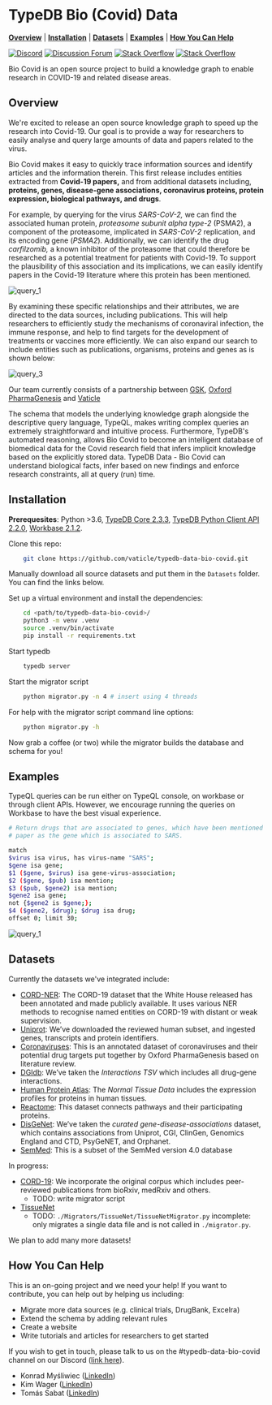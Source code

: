 # TypeDB Bio (Covid) Data

**[Overview](#overview)** | **[Installation](#installation)** | **[Datasets](#Datasets)** |
 **[Examples](#examples)** | **[How You Can Help](#How-You-Can-Help)**

[![Discord](https://img.shields.io/discord/665254494820368395?color=7389D8&label=chat&logo=discord&logoColor=ffffff)](https://vaticle.com/discord)
[![Discussion Forum](https://img.shields.io/discourse/https/forum.vaticle.com/topics.svg)](https://forum.vaticle.com)
[![Stack Overflow](https://img.shields.io/badge/stackoverflow-typedb-796de3.svg)](https://stackoverflow.com/questions/tagged/typedb)
[![Stack Overflow](https://img.shields.io/badge/stackoverflow-typeql-3dce8c.svg)](https://stackoverflow.com/questions/tagged/typeql)

Bio Covid is an open source project to build a knowledge graph to enable research in COVID-19 and related disease areas.

## Overview
We're excited to release an open source knowledge graph to speed up the research into Covid-19. Our goal is to provide a way for researchers to easily analyse and query large amounts of data and papers related to the virus.

Bio Covid makes it easy to quickly trace information sources and identify articles and the information therein. This first release includes entities extracted from **Covid-19 papers,** and from additional datasets including, **proteins, genes, disease-gene associations, coronavirus proteins, protein expression, biological pathways, and drugs**.

For example, by querying for the virus *SARS-CoV-2,* we can find the associated human protein, *proteasome subunit alpha type-2* (PSMA2), a component of the proteasome, implicated in *SARS-CoV-2* replication, and its encoding gene (*PSMA2*). Additionally, we can identify the drug *carfilzomib,* a known inhibitor of the proteasome that could therefore be researched as a potential treatment for patients with Covid-19. To support the plausibility of this association and its implications, we can easily identify papers in the Covid-19 literature where this protein has been mentioned.

![query_1](Images/query_1.png)

By examining these specific relationships and their attributes, we are directed to the data sources, including publications. This will help researchers to efficiently study the mechanisms of coronaviral infection, the immune response, and help to find targets for the development of treatments or vaccines more efficiently. We can also expand our search to include entities such as publications, organisms, proteins and genes as is shown below:

![query_3](Images/query_3.png)

Our team currently consists of a partnership between [GSK](http://gsk.com/), [Oxford PharmaGenesis](https://www.pharmagenesis.com/) and [Vaticle](https://vaticle.com/)

The schema that models the underlying knowledge graph alongside the descriptive query language, TypeQL, makes writing complex queries an extremely straightforward and intuitive process. Furthermore, TypeDB's automated reasoning, allows Bio Covid to become an intelligent database of biomedical data for the Covid research field that infers implicit knowledge based on the explicitly stored data. TypeDB Data - Bio Covid can understand biological facts, infer based on new findings and enforce research constraints, all at query (run) time.

## Installation
**Prerequesites**: Python >3.6, [TypeDB Core 2.3.3](https://vaticle.com/download#core), [TypeDB Python Client API 2.2.0](https://docs.vaticle.com/docs/client-api/python), [Workbase 2.1.2](https://vaticle.com/download#workbase).

Clone this repo:

```bash 
    git clone https://github.com/vaticle/typedb-data-bio-covid.git
```

Manually download all source datasets and put them in the `Datasets` folder. You can find the links below. 

Set up a virtual environment and install the dependencies:

```bash
    cd <path/to/typedb-data-bio-covid>/
    python3 -m venv .venv
    source .venv/bin/activate
    pip install -r requirements.txt
```

Start typedb
```bash 
    typedb server
```
Start the migrator script

```bash
    python migrator.py -n 4 # insert using 4 threads
```

For help with the migrator script command line options:

```bash
    python migrator.py -h
```

Now grab a coffee (or two) while the migrator builds the database and schema for you!

## Examples
TypeQL queries can be run either on TypeQL console, on workbase or through client APIs.  However, we encourage running the queries on Workbase to have the best visual experience. 

```bash
# Return drugs that are associated to genes, which have been mentioned in the same 
# paper as the gene which is associated to SARS.

match 
$virus isa virus, has virus-name "SARS"; 
$gene isa gene; 
$1 ($gene, $virus) isa gene-virus-association; 
$2 ($gene, $pub) isa mention; 
$3 ($pub, $gene2) isa mention; 
$gene2 isa gene; 
not {$gene2 is $gene;};
$4 ($gene2, $drug); $drug isa drug; 
offset 0; limit 30;
```

![query_1](Images/query_2.png)

## Datasets

Currently the datasets we've integrated include:

* [CORD-NER](https://xuanwang91.github.io/2020-03-20-cord19-ner/): The CORD-19 dataset that the White House released has been annotated and made publicly available. It uses various NER methods to recognise named entities on CORD-19 with distant or weak supervision.
* [Uniprot](https://www.uniprot.org/uniprot/?query=proteome:UP000005640%20reviewed:yes): We’ve downloaded the reviewed human subset, and ingested genes, transcripts and protein identifiers.
* [Coronaviruses](https://github.com/vaticle/typedb-data-bio-covid/tree/master/Dataset/Coronaviruses): This is an annotated dataset of coronaviruses and their potential drug targets put together by Oxford PharmaGenesis based on literature review.
* [DGIdb](http://www.dgidb.org/downloads): We’ve taken the *Interactions TSV* which includes all drug-gene interactions.
* [Human Protein Atlas](https://www.proteinatlas.org/about/download): The *Normal Tissue Data* includes the expression profiles for proteins in human tissues.
* [Reactome](https://reactome.org/download/current/UniProt2Reactome_All_Levels.txt): This dataset connects pathways and their participating proteins.
* [DisGeNet](https://www.disgenet.org/downloads): We’ve taken the *curated gene-disease-associations* dataset, which contains associations from Uniprot, CGI, ClinGen, Genomics England and CTD, PsyGeNET, and Orphanet.
* [SemMed](https://skr3.nlm.nih.gov/SemMedDB/dbinfo.html): This is a subset of the SemMed version 4.0 database

In progress:

* [CORD-19](https://www.semanticscholar.org/cord19): We incorporate the original corpus which includes peer-reviewed publications from bioRxiv, medRxiv and others.    
    * TODO: write migrator script
* [TissueNet](https://netbio.bgu.ac.il/labwebsite/tissuenet-v-2-download/) 
    * TODO: `./Migrators/TissueNet/TissueNetMigrator.py` incomplete: only migrates a single data file and is not called in `./migrator.py`. 

We plan to add many more datasets!

## **How You Can Help**

This is an on-going project and we need your help! If you want to contribute, you can help out by helping us including:

- Migrate more data sources (e.g. clinical trials, DrugBank, Excelra)
- Extend the schema by adding relevant rules
- Create a website
- Write tutorials and articles for researchers to get started

If you wish to get in touch, please talk to us on the #typedb-data-bio-covid channel on our Discord ([link here](https://www.vaticle.com/discord)).

- Konrad Myśliwiec ([LinkedIn](https://www.linkedin.com/in/konrad-my%C5%9Bliwiec-764ba9163/))
- Kim Wager ([LinkedIn](https://www.linkedin.com/in/kimwager/))
- Tomás Sabat ([LinkedIn](https://www.linkedin.com/in/tom%C3%A1s-sabat-83265841/))
